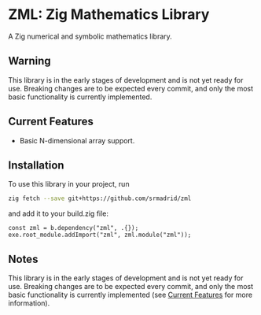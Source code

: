 # ZML: Zig Mathematics Library

A Zig numerical and symbolic mathematics library.

## Warning

This library is in the early stages of development and is not yet ready for use. Breaking changes are to be expected every commit, and only the most basic functionality is currently implemented.

## Current Features

- Basic N-dimensional array support.

## Installation

To use this library in your project, run

```bash
zig fetch --save git+https://github.com/srmadrid/zml
```

and add it to your build.zig file:

```zig
const zml = b.dependency("zml", .{});
exe.root_module.addImport("zml", zml.module("zml"));
```

## Notes

This library is in the early stages of development and is not yet ready for use. Breaking changes are to be expected every commit, and only the most basic functionality is currently implemented (see [Current Features](#current-features) for more information).

